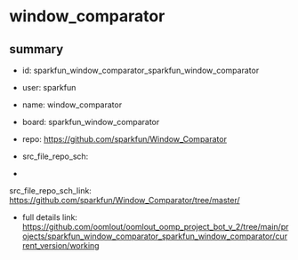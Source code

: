 # window_comparator
 
## summary 
* id: sparkfun_window_comparator_sparkfun_window_comparator
* user: sparkfun
* name: window_comparator
* board: sparkfun_window_comparator
* repo: https://github.com/sparkfun/Window_Comparator



* src_file_repo_sch: 
*
 src_file_repo_sch_link: https://github.com/sparkfun/Window_Comparator/tree/master/
* full details link: https://github.com/oomlout/oomlout_oomp_project_bot_v_2/tree/main/projects/sparkfun_window_comparator_sparkfun_window_comparator/current_version/working  






